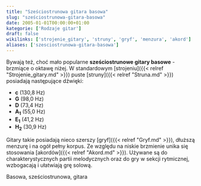 ```yaml
---
title: "Sześciostrunowa gitara basowa"
slug: "sześciostrunowa-gitara-basowa"
date: 2005-01-01T00:00:00+01:00
kategorie: ['Rodzaje gitar']
draft: false
wikilinks: ['strojenie_gitary', 'struny', 'gryf', 'menzura', 'akord']
aliases: ['szesciostrunowa-gitara-basowa']
---
```

Bywają też, choć mało popularne **sześciostrunowe gitary basowe** -
brzmiące o oktawę niżej. W standardowym
[strojeniu]({{< relref "Strojenie_gitary.md" >}}) puste
[struny]({{< relref "Struna.md" >}}) posiadają następujące dźwięki:

  - **c** (130,8 Hz)
  - **G** (98,0 Hz)
  - **D** (73,4 Hz)
  - **A<sub>1</sub>** (55,0 Hz)
  - **E<sub>1</sub>** (41,2 Hz)
  - **H<sub>2</sub>** (30,9 Hz)

Gitary takie posiadają nieco szerszy [gryf]({{< relref "Gryf.md" >}}), dłuższą
menzurę<!-- link nie odnosił się do niczego: 'Sześciostrunowa gitara basowa' ('content/książka/Sześciostrunowa_gitara_basowa.md') links to 'menzura' ('content/książka/menzura.md') and that does not exist --> i na ogół pełny korpus. Ze względu na
niskie brzmienie unika się stosowania [akordów]({{< relref "Akord.md" >}}).
Używane są do charakterystycznych partii melodycznych oraz do gry w
sekcji rytmicznej, wzbogacają i ułatwiają grę solową.

Basowa, sześciostrunowa, gitara<!-- link nie odnosił się do niczego: 'Sześciostrunowa gitara basowa' ('content/książka/Sześciostrunowa_gitara_basowa.md') links to 'kategoria:rodzaje_gitar' ('content/książka/kategoria:rodzaje_gitar.md') and that does not exist -->